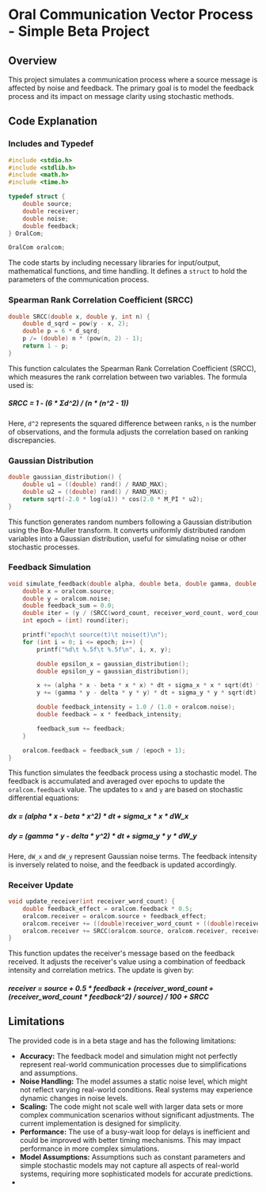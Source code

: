 
# Oral Communication Vector Process - Simple Beta Project

## Overview

This project simulates a communication process where a source message is affected by noise and feedback. The primary goal is to model the feedback process and its impact on message clarity using stochastic methods.

## Code Explanation

### Includes and Typedef

```c
#include <stdio.h>
#include <stdlib.h>
#include <math.h>
#include <time.h>

typedef struct {
    double source;
    double receiver;
    double noise;
    double feedback;
} OralCom;

OralCom oralcom;
```

The code starts by including necessary libraries for input/output, mathematical functions, and time handling. It defines a `struct` to hold the parameters of the communication process.

### Spearman Rank Correlation Coefficient (SRCC)

```c
double SRCC(double x, double y, int n) {
    double d_sqrd = pow(y - x, 2);
    double p = 6 * d_sqrd;
    p /= (double) n * (pow(n, 2) - 1);
    return 1 - p;
}
```

This function calculates the Spearman Rank Correlation Coefficient (SRCC), which measures the rank correlation between two variables. The formula used is:

##### SRCC = 1 - (6 * Σd^2) / (n * (n^2 - 1))

Here, `d^2` represents the squared difference between ranks, `n` is the number of observations, and the formula adjusts the correlation based on ranking discrepancies.

### Gaussian Distribution

```c
double gaussian_distribution() {
    double u1 = ((double) rand() / RAND_MAX);
    double u2 = ((double) rand() / RAND_MAX);
    return sqrt(-2.0 * log(u1)) * cos(2.0 * M_PI * u2);
}
```

This function generates random numbers following a Gaussian distribution using the Box-Muller transform. It converts uniformly distributed random variables into a Gaussian distribution, useful for simulating noise or other stochastic processes.

### Feedback Simulation

```c
void simulate_feedback(double alpha, double beta, double gamma, double delta, double sigma_x, double sigma_y, int word_count, int receiver_word_count, double dt) {
    double x = oralcom.source;
    double y = oralcom.noise;
    double feedback_sum = 0.0;
    double iter = (y / (SRCC(word_count, receiver_word_count, word_count + receiver_word_count))) / dt;
    int epoch = (int) round(iter);

    printf("epoch\t source(t)\t noise(t)\n");
    for (int i = 0; i <= epoch; i++) {
        printf("%d\t %.5f\t %.5f\n", i, x, y);

        double epsilon_x = gaussian_distribution();
        double epsilon_y = gaussian_distribution();

        x += (alpha * x - beta * x * x) * dt + sigma_x * x * sqrt(dt) * epsilon_x;
        y += (gamma * y - delta * y * y) * dt + sigma_y * y * sqrt(dt) * epsilon_y;

        double feedback_intensity = 1.0 / (1.0 + oralcom.noise);
        double feedback = x * feedback_intensity;

        feedback_sum += feedback;
    }

    oralcom.feedback = feedback_sum / (epoch + 1);
}
```

This function simulates the feedback process using a stochastic model. The feedback is accumulated and averaged over epochs to update the `oralcom.feedback` value. The updates to `x` and `y` are based on stochastic differential equations:

##### dx = (alpha * x - beta * x^2) * dt + sigma_x * x * dW_x
##### dy = (gamma * y - delta * y^2) * dt + sigma_y * y * dW_y

Here, `dW_x` and `dW_y` represent Gaussian noise terms. The feedback intensity is inversely related to noise, and the feedback is updated accordingly.

### Receiver Update

```c
void update_receiver(int receiver_word_count) {
    double feedback_effect = oralcom.feedback * 0.5;
    oralcom.receiver = oralcom.source + feedback_effect;
    oralcom.receiver += ((double)receiver_word_count + ((double)receiver_word_count * pow(oralcom.feedback, 2)) / oralcom.source) / 100;
    oralcom.receiver += SRCC(oralcom.source, oralcom.receiver, receiver_word_count);
}
```

This function updates the receiver's message based on the feedback received. It adjusts the receiver's value using a combination of feedback intensity and correlation metrics. The update is given by:

##### receiver = source + 0.5 * feedback + (receiver_word_count + (receiver_word_count * feedback^2) / source) / 100 + SRCC

## Limitations

The provided code is in a beta stage and has the following limitations:

- **Accuracy:** The feedback model and simulation might not perfectly represent real-world communication processes due to simplifications and assumptions.
- **Noise Handling:** The model assumes a static noise level, which might not reflect varying real-world conditions. Real systems may experience dynamic changes in noise levels.
- **Scaling:** The code might not scale well with larger data sets or more complex communication scenarios without significant adjustments. The current implementation is designed for simplicity.
- **Performance:** The use of a busy-wait loop for delays is inefficient and could be improved with better timing mechanisms. This may impact performance in more complex simulations.
- **Model Assumptions:** Assumptions such as constant parameters and simple stochastic models may not capture all aspects of real-world systems, requiring more sophisticated models for accurate predictions.
- 
